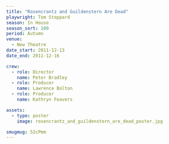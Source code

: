 ```yaml
---
title: "Rosencrantz and Guildenstern Are Dead"
playwright: Tom Stoppard
season: In House
season_sort: 100
period: Autumn
venue:
  - New Theatre
date_start: 2011-12-13
date_end: 2011-12-16

crew:
  - role: Director
    name: Peter Bradley
  - role: Producer
    name: Lawrence Bolton
  - role: Producer
    name: Kathryn Feavers

assets:
  - type: poster
    image: rosencrantz_and_guildenstern_are_dead_poster.jpg

smugmug: 52cPmm
---
```

